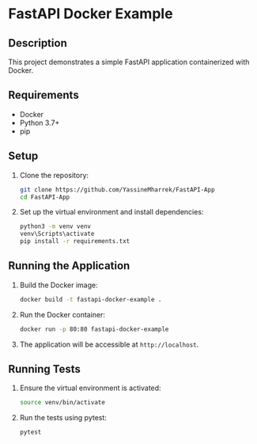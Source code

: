 # FastAPI Docker Example

## Description
This project demonstrates a simple FastAPI application containerized with Docker.

## Requirements
- Docker
- Python 3.7+
- pip

## Setup

1. Clone the repository:
    ```bash
    git clone https://github.com/YassineMharrek/FastAPI-App
    cd FastAPI-App
    ```

2. Set up the virtual environment and install dependencies:
    ```bash
    python3 -m venv venv
    venv\Scripts\activate
    pip install -r requirements.txt
    ```

## Running the Application

1. Build the Docker image:
    ```bash
    docker build -t fastapi-docker-example .
    ```

2. Run the Docker container:
    ```bash
    docker run -p 80:80 fastapi-docker-example
    ```

3. The application will be accessible at `http://localhost`.

## Running Tests

1. Ensure the virtual environment is activated:
    ```bash
    source venv/bin/activate
    ```

2. Run the tests using pytest:
    ```bash
    pytest
    ```
